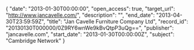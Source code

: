 {
  "date": "2013-01-30T00:00:00", 
  "open_access": true, 
  "target_url": "http://www.jancavelle.com/", 
  "description": "", 
  "end_date": "2013-04-30T23:59:59Z", 
  "title": "Jan Cavelle Furniture Company Ltd", 
  "record_id": "20130130T000000/0Z9RY6wnWe9kBvQtpP3uQg==", 
  "publisher": "jancavelle.com", 
  "start_date": "2013-01-30T00:00:00Z", 
  "subject": "Cambridge Network"
}

